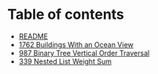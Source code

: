 # Table of contents

* [README](README.md)
* [1762 Buildings With an Ocean View](1762-buildings-with-an-ocean-view.md)
* [987 Binary Tree Vertical Order Traversal](987-binary-tree-vertical-order-traversal.md)
* [339 Nested List Weight Sum](339-nested-list-weight-sum.md)

